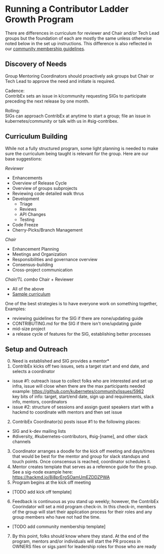 # Running a Contributor Ladder Growth Program 

There are differences in curriculum for reviewer and Chair and/or Tech Lead 
groups but the foundation of each are mostly the same unless otherwise noted 
below in the set up instructions. This difference is also reflected in our 
[community membership guidelines].

## Discovery of Needs

Group Mentoring Coordinators should proactively ask groups but Chair or Tech Lead to approve the need and initiate is required.
  
Cadence:  
ContribEx sets an issue in k/community requesting SIGs to participate preceding 
the next release by one month.

Rolling:  
SIGs can approach ContribEx at anytime to start a group; file an issue in 
kubernetes/community or talk with us in #sig-contribex.  

## Curriculum Building
While not a fully structured program, some light planning is needed to make sure
the curriculum being taught is relevant for the group. Here are our base 
suggestions:
  
*Reviewer*  
- Enhancements  
- Overview of Release Cycle
- Overview of groups subprojects
- Reviewing code detailed walk thrus   
- Development
  - Triage
  - Reviews
  - API Changes
  - Testing
- Code Freeze
- Cherry-Picks/Branch Management

*Chair*
- Enhancement Planning
- Meetings and Organization
- Responsibilities and governance overview
- Consensus-building
- Cross-project communication 

*Chair/TL combo*
Chair + Reviewer
- All of the above
- [Sample curriculum](../programs/leads-curriculum.md)

One of the best strategies is to have everyone work on something together, 
Examples:
- reviewing guidelines for the SIG if there are none/updating guide
- CONTRIBUTING.md for the SIG if there isn't one/updating guide
- mid-size project
- a release cycle of features for the SIG, establishing better processes

## Setup and Outreach  
0. Need is established and SIG provides a mentor*
1. ContribEx kicks off two issues, sets a target start and end date, and selects
a coordinator
  - issue #1: outreach issue to collect folks who are interested and set up infra,
 issue will close when there are the max participants needed  
 example: https://github.com/kubernetes/community/issues/5962  
 key bits of info: target, start/end date, sign up and requirements, slack info, mentors, coordinators 
 - issue #2: structure of sessions and assign guest speakers 
 start with a hackmd to coordinate with mentors and then set issue
2. ContribEx Coordinator(s) posts issue #1 to the following places:
  - SIG and k-dev mailing lists
  - #diversity, #kubernetes-contributors, #sig-[name], and other slack channels
3. Coordinator arranges a doodle for the kick off meeting and days/times that 
would be best for the mentor and group for slack standups and touch points. Once conscensus is reached, coordinator schedules it.
4. Mentor creates template that serves as a reference guide for the group. See
a sig-node example here: https://hackmd.io/8i8prErgSOamUmEZDDZPWA
5. Program begins at the kick off meeting
  - [TODO add kick off template]
6. Feedback is continuous as you stand up weekly; however, the ContribEx 
Coorindator will set a mid program check-in. In this check-in, members of the 
group will start their application process for their roles and any group members
 who have not had the time. 
  - [TODO add community membership template]
7. By this point, folks should know where they stand. At the end of the program,
 mentors and/or individuals will start the PR process in OWNERS files or 
 sigs.yaml for leadership roles for those who are ready  


[community membership guidelines]: community-membership.md 

